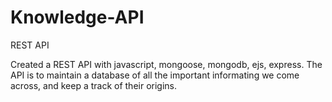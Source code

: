 # Knowledge-API
REST API

Created a REST API with javascript, mongoose, mongodb, ejs, express. The API is to maintain a database of all the important informating we come across, and keep a track of their origins. 

